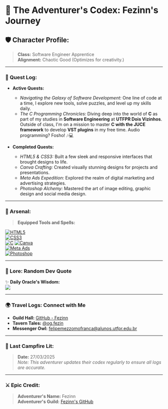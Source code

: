 # 🌌 The Adventurer's Codex: Fezinn's Journey

## 🛡️ Character Profile:
> **Class:** Software Engineer Apprentice  
> **Alignment:** Chaotic Good (Optimizes for creativity.)  

---

### 🚀 Quest Log:
- **Active Quests:**  
  - *Navigating the Galaxy of Software Development:* One line of code at a time, I explore new tools, solve puzzles, and level up my skills daily.  
  - *The C Programming Chronicles:* Diving deep into the world of **C** as part of my studies in **Software Engineering** at **UTFPR Dois Vizinhos**. Outside of class, I'm on a mission to master **C with the JUCE framework** to develop **VST plugins** in my free time. Audio programming? Fosho! 🎶💻  

- **Completed Quests:**  
  - *HTML5 & CSS3:* Built a few sleek and responsive interfaces that brought designs to life.  
  - *Canva Crafting:* Created visually stunning designs for projects and presentations.  
  - *Meta Ads Expedition:* Explored the realm of digital marketing and advertising strategies.  
  - *Photoshop Alchemy:* Mastered the art of image editing, graphic design and social media design.  

---

### 🔧 Arsenal:
> **Equipped Tools and Spells:**
>
[![HTML5](https://img.shields.io/badge/html5-%23E34F26.svg?style=for-the-badge&logo=html5&logoColor=white)](https://developer.mozilla.org/en-US/docs/Web/HTML)  
[![CSS3](https://img.shields.io/badge/css3-%231572B6.svg?style=for-the-badge&logo=css3&logoColor=white)](https://developer.mozilla.org/en-US/docs/Web/CSS)  
[![C](https://img.shields.io/badge/C-%2300599C.svg?style=for-the-badge&logo=c&logoColor=white)](https://en.wikipedia.org/wiki/C_(programming_language))  
[![Canva](https://img.shields.io/badge/Canva-%2300C4CC.svg?style=for-the-badge&logo=Canva&logoColor=white)](https://www.canva.com/)  
[![Meta Ads](https://img.shields.io/badge/Meta-%231877F2.svg?style=for-the-badge&logo=meta&logoColor=white)](https://business.meta.com/)  
[![Photoshop](https://img.shields.io/badge/Photoshop-%2331A8FF.svg?style=for-the-badge)](https://www.adobe.com/products/photoshop.html)

---

### 📜 Lore: Random Dev Quote

✨ **Daily Oracle's Wisdom:**  
![](https://quotes-github-readme.vercel.app/api?type=horizontal&theme=radical)

---

### 🌍 Travel Logs: Connect with Me
- **Guild Hall:** [GitHub - Fezinn](https://github.com/FelipeMezzomoFranca)  
- **Tavern Tales:** [@og.fezin](https://www.instagram.com/og.fezin)  
- **Messenger Owl:** [felipemezzomofranca@alunos.utfpr.edu.br](mailto:felipemezzomofranca@alunos.utfpr.edu.br)

---

### 📅 Last Campfire Lit:
> **Date:** 27/03/2025  
> *Note: This adventurer updates their codex regularly to ensure all logs are accurate.*

---

### ⚔️ Epic Credit:
> **Adventurer's Name:** Fezinn  
> **Adventurer's Guild:** [Fezinn's GitHub](https://github.com/FelipeMezzomoFranca)
